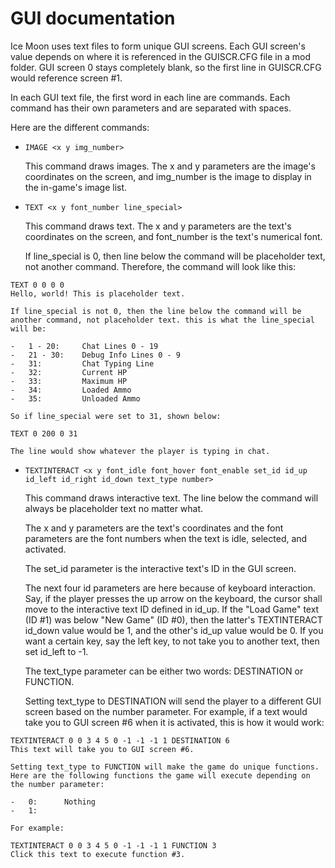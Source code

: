 # GUI documentation
Ice Moon uses text files to form unique GUI screens. Each GUI screen's value depends on where it is referenced in the GUISCR.CFG file in a mod folder. GUI screen 0 stays completely blank, so the first line in GUISCR.CFG would reference screen #1.

In each GUI text file, the first word in each line are commands. Each command has their own parameters and are separated with spaces.

Here are the different commands:

-	`IMAGE <x y img_number>`
	
	This command draws images. The x and y parameters are the image's coordinates on the screen, and img_number is the image to display in the in-game's image list.

-	`TEXT <x y font_number line_special>`
	
	This command draws text. The x and y parameters are the text's coordinates on the screen, and font_number is the text's numerical font.

	If line_special is 0, then line below the command will be placeholder text, not another command. Therefore, the command will look like this:
```
TEXT 0 0 0 0
Hello, world! This is placeholder text.
```
	If line_special is not 0, then the line below the command will be another command, not placeholder text. this is what the line_special will be:
	
	-	1 - 20:		Chat Lines 0 - 19
	-	21 - 30:	Debug Info Lines 0 - 9
	-	31:			Chat Typing Line
	-	32:			Current HP
	-	33:			Maximum HP
	-	34:			Loaded Ammo
	-	35:			Unloaded Ammo
	
	So if line_special were set to 31, shown below:

`TEXT 0 200 0 31`

	The line would show whatever the player is typing in chat.

-	`TEXTINTERACT <x y font_idle font_hover font_enable set_id id_up id_left id_right id_down text_type number>`
	
	This command draws interactive text. The line below the command will always be placeholder text no matter what.
	
	The x and y parameters are the text's coordinates and the font parameters are the font numbers when the text is idle, selected, and activated.
	
	The set_id parameter is the interactive text's ID in the GUI screen.
	
	The next four id parameters are here because of keyboard interaction. Say, if the player presses the up arrow on the keyboard, the cursor shall move to the interactive text ID defined in id_up. If the "Load Game" text (ID #1) was below "New Game" (ID #0), then the latter's TEXTINTERACT id_down value would be 1, and the other's id_up value would be 0. If you want a certain key, say the left key, to not take you to another text, then set id_left to -1.
	
	The text_type parameter can be either two words: DESTINATION or FUNCTION.
	
	Setting text_type to DESTINATION will send the player to a different GUI screen based on the number parameter. For example, if a text would take you to GUI screen #6 when it is activated, this is how it would work:
```
TEXTINTERACT 0 0 3 4 5 0 -1 -1 -1 1 DESTINATION 6
This text will take you to GUI screen #6.
```	
	Setting text_type to FUNCTION will make the game do unique functions. Here are the following functions the game will execute depending on the number parameter:
	
	-	0:		Nothing
	-	1:		
	
	For example:
```
TEXTINTERACT 0 0 3 4 5 0 -1 -1 -1 1 FUNCTION 3
Click this text to execute function #3.
```